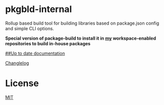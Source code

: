 # pkgbld-internal

Rollup based build tool for building libraries based on package.json config and simple CLI options.

**Special version of package-build to install it in [my](https://github.com/kshutkin?tab=repositories) workspace-enabled repositories to build in-house packages**

[##Up to date documentation](https://github.com/kshutkin/package-build/blob/main/pkgbld/README.md)

[Changlelog](./CHANGELOG.md)

# License

[MIT](https://github.com/kshutkin/package-build/blob/main/LICENSE)
